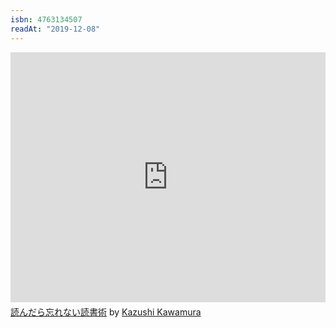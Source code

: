 ```yaml
---
isbn: 4763134507
readAt: "2019-12-08"
---
```

<iframe width="100%" height="400" frameborder="0" src="https://www.mindmeister.com/maps/public_map_shell/1382074315/_?height=400&z=auto&t=1WVKECvera" scrolling="no" style="overflow: hidden; margin-bottom: 5px;">Your browser is not able to display frames. Please visit <a href="https://www.mindmeister.com/1382074315/_?t=1WVKECvera" target="_blank">読んだら忘れない読書術</a> on MindMeister.</iframe><div class="mb-5"><a href="https://www.mindmeister.com/1382074315/_?t=1WVKECvera" target="_blank">読んだら忘れない読書術</a> by <a href="https://www.mindmeister.com/users/channel/35952517" target="_blank">Kazushi Kawamura</a></div>